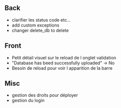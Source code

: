 ## Back

- clarifier les status code etc...
- add custom exceptions
- changer delete_db to delete

## Front

- Petit détail visuel sur le reload de l onglet validation
- "Database has beed successfully uploaded" -> No
- Besoin de reload pour voir l apparition de la barre

## Misc

- gestion des droits pour déployer
- gestion du login
